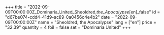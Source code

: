 +++
title = "2022-09-09T00:00:00Z_Dominaria_United_Sheoldred,_the_Apocalypse_[en]_false"
id = "d67be074-cdd4-41d9-ac89-0a0456c4e4b2"
date = "2022-09-09T00:00:00Z"
name = "Sheoldred, the Apocalypse"
lang = ["en"]
price = "32.39"
quantity = 4
foil = false
set = "Dominaria United"
+++
